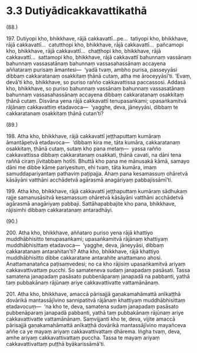 # 3.3 Dutiyādicakkavattikathā

(88.)

197\. Dutiyopi kho, bhikkhave, rājā cakkavattī…pe…  tatiyopi kho, bhikkhave, rājā cakkavattī…  catutthopi kho, bhikkhave, rājā cakkavattī…  pañcamopi kho, bhikkhave, rājā cakkavattī…  chaṭṭhopi kho, bhikkhave, rājā cakkavattī…  sattamopi kho, bhikkhave, rājā cakkavattī bahunnaṃ vassānaṃ bahunnaṃ vassasatānaṃ bahunnaṃ vassasahassānaṃ accayena aññataraṃ purisaṃ āmantesi—  ‘yadā tvaṃ, ambho purisa, passeyyāsi dibbaṃ cakkaratanaṃ osakkitaṃ ṭhānā cutaṃ, atha me āroceyyāsī’ti. ‘Evaṃ, devā’ti kho, bhikkhave, so puriso rañño cakkavattissa paccassosi. Addasā kho, bhikkhave, so puriso bahunnaṃ vassānaṃ bahunnaṃ vassasatānaṃ bahunnaṃ vassasahassānaṃ accayena dibbaṃ cakkaratanaṃ osakkitaṃ ṭhānā cutaṃ. Disvāna yena rājā cakkavattī tenupasaṅkami; upasaṅkamitvā rājānaṃ cakkavattiṃ etadavoca—  ‘yagghe, deva, jāneyyāsi, dibbaṃ te cakkaratanaṃ osakkitaṃ ṭhānā cutan’ti?

(89.)

198\. Atha kho, bhikkhave, rājā cakkavattī jeṭṭhaputtaṃ kumāraṃ āmantāpetvā etadavoca—  ‘dibbaṃ kira me, tāta kumāra, cakkaratanaṃ osakkitaṃ, ṭhānā cutaṃ, sutaṃ kho pana metaṃ—  yassa rañño cakkavattissa dibbaṃ cakkaratanaṃ osakkati, ṭhānā cavati, na dāni tena raññā ciraṃ jīvitabbaṃ hotīti. Bhuttā kho pana me mānusakā kāmā, samayo dāni me dibbe kāme pariyesituṃ, ehi tvaṃ, tāta kumāra, imaṃ samuddapariyantaṃ pathaviṃ paṭipajja. Ahaṃ pana kesamassuṃ ohāretvā kāsāyāni vatthāni acchādetvā agārasmā anagāriyaṃ pabbajissāmī’ti.

199\. Atha kho, bhikkhave, rājā cakkavattī jeṭṭhaputtaṃ kumāraṃ sādhukaṃ rajje samanusāsitvā kesamassuṃ ohāretvā kāsāyāni vatthāni acchādetvā agārasmā anagāriyaṃ pabbaji. Sattāhapabbajite kho pana, bhikkhave, rājisimhi dibbaṃ cakkaratanaṃ antaradhāyi.

(90.)

200\. Atha kho, bhikkhave, aññataro puriso yena rājā khattiyo muddhābhisitto tenupasaṅkami; upasaṅkamitvā rājānaṃ khattiyaṃ muddhābhisittaṃ etadavoca—  ‘yagghe, deva, jāneyyāsi, dibbaṃ cakkaratanaṃ antarahitan’ti? Atha kho, bhikkhave, rājā khattiyo muddhābhisitto dibbe cakkaratane antarahite anattamano ahosi. Anattamanatañca paṭisaṃvedesi; no ca kho rājisiṃ upasaṅkamitvā ariyaṃ cakkavattivattaṃ pucchi. So samateneva sudaṃ janapadaṃ pasāsati. Tassa samatena janapadaṃ pasāsato pubbenāparaṃ janapadā na pabbanti, yathā taṃ pubbakānaṃ rājūnaṃ ariye cakkavattivatte vattamānānaṃ.

201\. Atha kho, bhikkhave, amaccā pārisajjā gaṇakamahāmattā anīkaṭṭhā dovārikā mantassājīvino sannipatitvā rājānaṃ khattiyaṃ muddhābhisittaṃ etadavocuṃ—  ‘na kho te, deva, samatena sudaṃ janapadaṃ pasāsato pubbenāparaṃ janapadā pabbanti, yathā taṃ pubbakānaṃ rājūnaṃ ariye cakkavattivatte vattamānānaṃ. Saṃvijjanti kho te, deva, vijite amaccā pārisajjā gaṇakamahāmattā anīkaṭṭhā dovārikā mantassājīvino mayañceva aññe ca ye mayaṃ ariyaṃ cakkavattivattaṃ dhārema. Iṅgha tvaṃ, deva, amhe ariyaṃ cakkavattivattaṃ puccha. Tassa te mayaṃ ariyaṃ cakkavattivattaṃ puṭṭhā byākarissāmā’ti.
